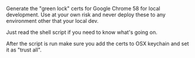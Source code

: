 Generate the "green lock" certs for Google Chrome 58 for local development. Use at your own risk and never deploy these to any environment other that your local dev.

Just read the shell script if you need to know what's going on.

After the script is run make sure you add the certs to OSX keychain and set it as "trust all".
